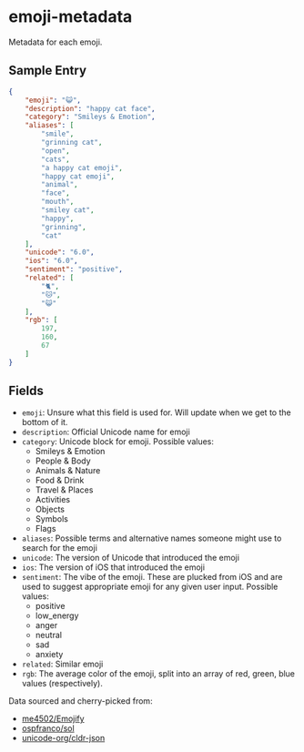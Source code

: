 # emoji-metadata
Metadata for each emoji.
## Sample Entry
```json
{
    "emoji": "😺",
    "description": "happy cat face",
    "category": "Smileys & Emotion",
    "aliases": [
        "smile",
        "grinning cat",
        "open",
        "cats",
        "a happy cat emoji",
        "happy cat emoji",
        "animal",
        "face",
        "mouth",
        "smiley cat",
        "happy",
        "grinning",
        "cat"
    ],
    "unicode": "6.0",
    "ios": "6.0",
    "sentiment": "positive",
    "related": [
        "🐈",
        "🐱",
        "😺"
    ],
    "rgb": [
        197,
        160,
        67
    ]
}
```
## Fields
- `emoji`: Unsure what this field is used for. Will update when we get to the bottom of it.
- `description`: Official Unicode name for emoji
- `category`: Unicode block for emoji. Possible values:
  -  Smileys & Emotion
  -  People & Body
  -  Animals & Nature
  -  Food & Drink
  -  Travel & Places
  -  Activities
  -  Objects
  -  Symbols
  -  Flags
- `aliases`: Possible terms and alternative names someone might use to search for the emoji
- `unicode`: The version of Unicode that introduced the emoji
- `ios`: The version of iOS that introduced the emoji
- `sentiment`: The vibe of the emoji. These are plucked from iOS and are used to suggest appropriate emoji for any given user input. Possible values:
  -  positive
  -  low_energy
  -  anger
  -  neutral
  -  sad
  -  anxiety
- `related`: Similar emoji
- `rgb`: The average color of the emoji, split into an array of red, green, blue values (respectively).

Data sourced and cherry-picked from:
- [me4502/Emojify](https://github.com/me4502/Emojify/blob/master/src/emojiMap.json)
- [ospfranco/sol](https://github.com/ospfranco/sol/blob/main/src/lib/emojis.ts)
- [unicode-org/cldr-json](https://github.com/unicode-org/cldr-json/blob/main/cldr-json/cldr-annotations-full/annotations/en/annotations.json)
